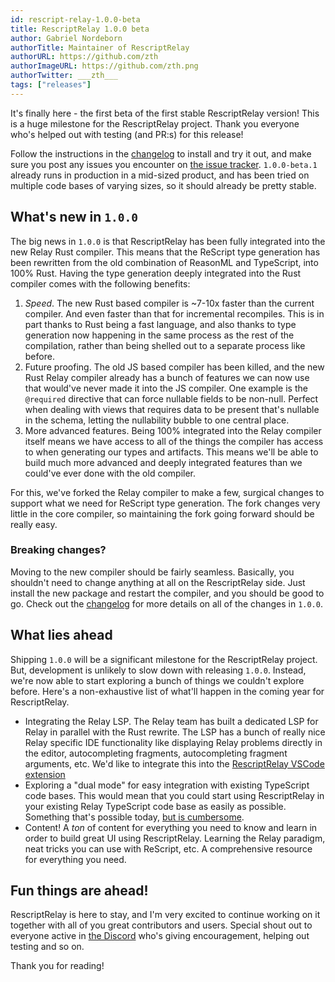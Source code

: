 ```yaml
---
id: rescript-relay-1.0.0-beta
title: RescriptRelay 1.0.0 beta
author: Gabriel Nordeborn
authorTitle: Maintainer of RescriptRelay
authorURL: https://github.com/zth
authorImageURL: https://github.com/zth.png
authorTwitter: ___zth___
tags: ["releases"]
---
```


It's finally here - the first beta of the first stable RescriptRelay version! This is a huge milestone for the RescriptRelay project. Thank you everyone who's helped out with testing (and PR:s) for this release!

Follow the instructions in the [changelog](https://github.com/zth/rescript-relay/blob/master/CHANGELOG.md#100-beta1) to install and try it out, and make sure you post any issues you encounter on [the issue tracker](https://github.com/zth/rescript-relay/issues). `1.0.0-beta.1` already runs in production in a mid-sized product, and has been tried on multiple code bases of varying sizes, so it should already be pretty stable.

## What's new in `1.0.0`

The big news in `1.0.0` is that RescriptRelay has been fully integrated into the new Relay Rust compiler. This means that the ReScript type generation has been rewritten from the old combination of ReasonML and TypeScript, into 100% Rust. Having the type generation deeply integrated into the Rust compiler comes with the following benefits:

1. _Speed_. The new Rust based compiler is ~7-10x faster than the current compiler. And even faster than that for incremental recompiles. This is in part thanks to Rust being a fast language, and also thanks to type generation now happening in the same process as the rest of the compilation, rather than being shelled out to a separate process like before.
2. Future proofing. The old JS based compiler has been killed, and the new Rust Relay compiler already has a bunch of features we can now use that would've never made it into the JS compiler. One example is the `@required` directive that can force nullable fields to be non-null. Perfect when dealing with views that requires data to be present that's nullable in the schema, letting the nullability bubble to one central place.
3. More advanced features. Being 100% integrated into the Relay compiler itself means we have access to all of the things the compiler has access to when generating our types and artifacts. This means we'll be able to build much more advanced and deeply integrated features than we could've ever done with the old compiler.

For this, we've forked the Relay compiler to make a few, surgical changes to support what we need for ReScript type generation. The fork changes very little in the core compiler, so maintaining the fork going forward should be really easy.

### Breaking changes?

Moving to the new compiler should be fairly seamless. Basically, you shouldn't need to change anything at all on the RescriptRelay side. Just install the new package and restart the compiler, and you should be good to go. Check out the [changelog](https://github.com/zth/rescript-relay/blob/master/CHANGELOG.md#100-beta1) for more details on all of the changes in `1.0.0`.

## What lies ahead

Shipping `1.0.0` will be a significant milestone for the RescriptRelay project. But, development is unlikely to slow down with releasing `1.0.0`. Instead, we're now able to start exploring a bunch of things we couldn't explore before. Here's a non-exhaustive list of what'll happen in the coming year for RescriptRelay.

- Integrating the Relay LSP. The Relay team has built a dedicated LSP for Relay in parallel with the Rust rewrite. The LSP has a bunch of really nice Relay specific IDE functionality like displaying Relay problems directly in the editor, autocompleting fragments, autocompleting fragment arguments, etc. We'd like to integrate this into the [RescriptRelay VSCode extension](/docs/vscode-extension)
- Exploring a "dual mode" for easy integration with existing TypeScript code bases. This would mean that you could start using RescriptRelay in your existing Relay TypeScript code base as easily as possible. Something that's possible today, [but is cumbersome](/docs/migrating-from-javascript-typescript-incrementally).
- Content! A _ton_ of content for everything you need to know and learn in order to build great UI using RescriptRelay. Learning the Relay paradigm, neat tricks you can use with ReScript, etc. A comprehensive resource for everything you need.

## Fun things are ahead!

RescriptRelay is here to stay, and I'm very excited to continue working on it together with all of you great contributors and users. Special shout out to everyone active in [the Discord](https://discord.gg/wzj4EN8XDc) who's giving encouragement, helping out testing and so on.

Thank you for reading!
